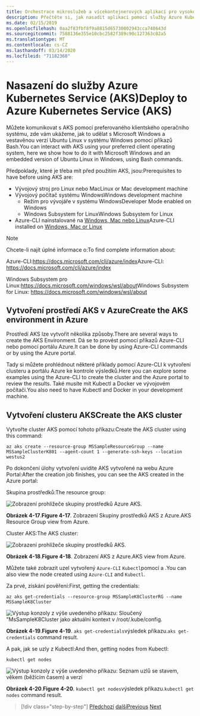 ```yaml
---
title: Orchestrace mikroslužeb a vícekontejnerových aplikací pro vysokou škálovatelnost a dostupnost
description: Přečtěte si, jak nasadit aplikaci pomocí služby Azure Kubernetes Service.
ms.date: 02/15/2019
ms.openlocfilehash: 0aa2f83fbf8f9a8815d65730002943cca748643d
ms.sourcegitcommit: 7588136e355e10cbc2582f389c90c127363c02a5
ms.translationtype: MT
ms.contentlocale: cs-CZ
ms.lasthandoff: 03/14/2020
ms.locfileid: "71182368"
---
```

# <a name="deploy-to-azure-kubernetes-service-aks"></a><span data-ttu-id="1ea5b-103">Nasazení do služby Azure Kubernetes Service (AKS)</span><span class="sxs-lookup"><span data-stu-id="1ea5b-103">Deploy to Azure Kubernetes Service (AKS)</span></span>

<span data-ttu-id="1ea5b-104">Můžete komunikovat s AKS pomocí preferovaného klientského operačního systému, zde vám ukážeme, jak to udělat s Microsoft Windows a vestavěnou verzí Ubuntu Linux v systému Windows pomocí příkazů Bash.</span><span class="sxs-lookup"><span data-stu-id="1ea5b-104">You can interact with AKS using your preferred client operating system, here we show how to do it with Microsoft Windows and an embedded version of Ubuntu Linux in Windows, using Bash commands.</span></span>

<span data-ttu-id="1ea5b-105">Předpoklady, které je třeba mít před použitím AKS, jsou:</span><span class="sxs-lookup"><span data-stu-id="1ea5b-105">Prerequisites to have before using AKS are:</span></span>

- <span data-ttu-id="1ea5b-106">Vývojový stroj pro Linux nebo Mac</span><span class="sxs-lookup"><span data-stu-id="1ea5b-106">Linux or Mac development machine</span></span>
- <span data-ttu-id="1ea5b-107">Vývojový počítač systému Windows</span><span class="sxs-lookup"><span data-stu-id="1ea5b-107">Windows development machine</span></span>
  - <span data-ttu-id="1ea5b-108">Režim pro vývojáře v systému Windows</span><span class="sxs-lookup"><span data-stu-id="1ea5b-108">Developer Mode enabled on Windows</span></span>
  - <span data-ttu-id="1ea5b-109">Windows Subsystem for Linux</span><span class="sxs-lookup"><span data-stu-id="1ea5b-109">Windows Subsystem for Linux</span></span>
- <span data-ttu-id="1ea5b-110">Azure-CLI nainstalované na [Windows, Mac nebo Linux](https://docs.microsoft.com/cli/azure/install-azure-cli)</span><span class="sxs-lookup"><span data-stu-id="1ea5b-110">Azure-CLI installed on [Windows, Mac or Linux](https://docs.microsoft.com/cli/azure/install-azure-cli)</span></span>

> [!NOTE]
> <span data-ttu-id="1ea5b-111">Chcete-li najít úplné informace o:</span><span class="sxs-lookup"><span data-stu-id="1ea5b-111">To find complete information about:</span></span>
>
> <span data-ttu-id="1ea5b-112">Azure-CLI:<https://docs.microsoft.com/cli/azure/index></span><span class="sxs-lookup"><span data-stu-id="1ea5b-112">Azure-CLI: <https://docs.microsoft.com/cli/azure/index></span></span>
>
> <span data-ttu-id="1ea5b-113">Windows Subsystem pro Linux:<https://docs.microsoft.com/windows/wsl/about></span><span class="sxs-lookup"><span data-stu-id="1ea5b-113">Windows Subsystem for Linux: <https://docs.microsoft.com/windows/wsl/about></span></span>

## <a name="create-the-aks-environment-in-azure"></a><span data-ttu-id="1ea5b-114">Vytvoření prostředí AKS v Azure</span><span class="sxs-lookup"><span data-stu-id="1ea5b-114">Create the AKS environment in Azure</span></span>

<span data-ttu-id="1ea5b-115">Prostředí AKS lze vytvořit několika způsoby.</span><span class="sxs-lookup"><span data-stu-id="1ea5b-115">There are several ways to create the AKS Environment.</span></span> <span data-ttu-id="1ea5b-116">Dá se to provést pomocí příkazů Azure-CLI nebo pomocí portálu Azure.</span><span class="sxs-lookup"><span data-stu-id="1ea5b-116">It can be done by using Azure-CLI commands or by using the Azure portal.</span></span>

<span data-ttu-id="1ea5b-117">Tady si můžete prohlédnout některé příklady pomocí Azure-CLI k vytvoření clusteru a portálu Azure ke kontrole výsledků.</span><span class="sxs-lookup"><span data-stu-id="1ea5b-117">Here you can explore some examples using the Azure-CLI to create the cluster and the Azure portal to review the results.</span></span> <span data-ttu-id="1ea5b-118">Také musíte mít Kubectl a Docker ve vývojovém počítači.</span><span class="sxs-lookup"><span data-stu-id="1ea5b-118">You also need to have Kubectl and Docker in your development machine.</span></span>  

## <a name="create-the-aks-cluster"></a><span data-ttu-id="1ea5b-119">Vytvoření clusteru AKS</span><span class="sxs-lookup"><span data-stu-id="1ea5b-119">Create the AKS cluster</span></span>

<span data-ttu-id="1ea5b-120">Vytvořte cluster AKS pomocí tohoto příkazu:</span><span class="sxs-lookup"><span data-stu-id="1ea5b-120">Create the AKS cluster using this command:</span></span>

```console
az aks create --resource-group MSSampleResourceGroup --name MSSampleClusterK801 --agent-count 1 --generate-ssh-keys --location westus2
```

<span data-ttu-id="1ea5b-121">Po dokončení úlohy vytvoření uvidíte AKS vytvořené na webu Azure Portal:</span><span class="sxs-lookup"><span data-stu-id="1ea5b-121">After the creation job finishes, you can see the AKS created in the Azure portal:</span></span>

<span data-ttu-id="1ea5b-122">Skupina prostředků:</span><span class="sxs-lookup"><span data-stu-id="1ea5b-122">The resource group:</span></span>

![Zobrazení prohlížeče skupiny prostředků Azure AKS.](media/aks-resource-group-view.png)

<span data-ttu-id="1ea5b-124">**Obrázek 4-17**.</span><span class="sxs-lookup"><span data-stu-id="1ea5b-124">**Figure 4-17**.</span></span> <span data-ttu-id="1ea5b-125">Zobrazení Skupiny prostředků AKS z Azure.</span><span class="sxs-lookup"><span data-stu-id="1ea5b-125">AKS Resource Group view from Azure.</span></span>

<span data-ttu-id="1ea5b-126">Cluster AKS:</span><span class="sxs-lookup"><span data-stu-id="1ea5b-126">The AKS cluster:</span></span>

![Zobrazení prohlížeče skupiny prostředků AKS.](media/aks-cluster-view.png)

<span data-ttu-id="1ea5b-128">**Obrázek 4-18**.</span><span class="sxs-lookup"><span data-stu-id="1ea5b-128">**Figure 4-18**.</span></span> <span data-ttu-id="1ea5b-129">Zobrazení AKS z Azure.</span><span class="sxs-lookup"><span data-stu-id="1ea5b-129">AKS view from Azure.</span></span>

<span data-ttu-id="1ea5b-130">Můžete také zobrazit uzel vytvořený `Azure-CLI` `Kubectl`pomocí a .</span><span class="sxs-lookup"><span data-stu-id="1ea5b-130">You can also view the node created using `Azure-CLI` and `Kubectl`.</span></span>

<span data-ttu-id="1ea5b-131">Za prvé, získání pověření:</span><span class="sxs-lookup"><span data-stu-id="1ea5b-131">First, getting the credentials:</span></span>

```console
az aks get-credentials --resource-group MSSampleK8ClusterRG --name MSSampleK8Cluster
```

![Výstup konzoly z výše uvedeného příkazu: Sloučený "MsSampleK8Cluster jako aktuální kontext v /root/.kube/config.](media/get-credentials-command-result.png)

<span data-ttu-id="1ea5b-133">**Obrázek 4-19**.</span><span class="sxs-lookup"><span data-stu-id="1ea5b-133">**Figure 4-19**.</span></span> <span data-ttu-id="1ea5b-134">`aks get-credentials`výsledek příkazu.</span><span class="sxs-lookup"><span data-stu-id="1ea5b-134">`aks get-credentials` command result.</span></span>

<span data-ttu-id="1ea5b-135">A pak, jak se uzly z Kubectl:</span><span class="sxs-lookup"><span data-stu-id="1ea5b-135">And then, getting nodes from Kubectl:</span></span>

```console
kubectl get nodes
```

![Výstup konzoly z výše uvedeného příkazu: Seznam uzlů se stavem, věkem (běžícím časem) a verzí](media/kubectl-get-nodes-command-result.png)

<span data-ttu-id="1ea5b-137">**Obrázek 4-20**.</span><span class="sxs-lookup"><span data-stu-id="1ea5b-137">**Figure 4-20**.</span></span> <span data-ttu-id="1ea5b-138">`kubectl get nodes`výsledek příkazu.</span><span class="sxs-lookup"><span data-stu-id="1ea5b-138">`kubectl get nodes` command result.</span></span>

>[!div class="step-by-step"]
><span data-ttu-id="1ea5b-139">[Předchozí](orchestrate-high-scalability-availability.md)
>[další](docker-apps-development-environment.md)</span><span class="sxs-lookup"><span data-stu-id="1ea5b-139">[Previous](orchestrate-high-scalability-availability.md)
[Next](docker-apps-development-environment.md)</span></span>
